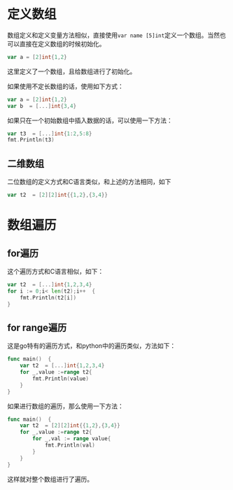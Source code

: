 # 定义数组

数组定义和定义变量方法相似，直接使用```var name [5]int```定义一个数组。当然也可以直接在定义数组的时候初始化。

```go
var a = [2]int{1,2}
```

这里定义了一个数组，且给数组进行了初始化。

如果使用不定长数组的话，使用如下方式：

```go
var a = [2]int{1,2}
var b  = [...]int{3,4}
```

如果只在一个初始数组中插入数据的话，可以使用一下方法：

```go
var t3  = [...]int{1:2,5:8}
fmt.Println(t3)
```

## 二维数组

二位数组的定义方式和C语言类似，和上述的方法相同，如下
```go
var t2  = [2][2]int{{1,2},{3,4}}
```


# 数组遍历

## for遍历

这个遍历方式和C语言相似，如下：

```go
var t2  = [...]int{1,2,3,4}
for i := 0;i< len(t2);i++  {
	fmt.Println(t2[i])
}
```

## for range遍历

这是go特有的遍历方式，和python中的遍历类似，方法如下：

```go
func main()  {
	var t2  = [...]int{1,2,3,4}
	for _,value :=range t2{
		fmt.Println(value)
	}
}
```

如果进行数组的遍历，那么使用一下方法：


```go
func main()  {
	var t2  = [2][2]int{{1,2},{3,4}}
	for _,value :=range t2{
		for _,val := range value{
			fmt.Println(val)
		}
	}
}
```
这样就对整个数组进行了遍历。
